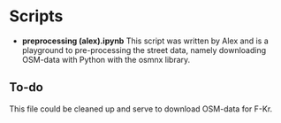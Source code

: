 # Scripts

* **preprocessing (alex).ipynb** This script was written by Alex and is a playground to pre-processing the street data, namely downloading OSM-data with Python
with the osmnx library. 

## To-do

This file could be cleaned up and serve to download OSM-data for F-Kr.
